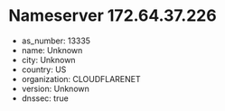 # Nameserver 172.64.37.226

* as_number: 13335
* name: Unknown
* city: Unknown
* country: US
* organization: CLOUDFLARENET
* version: Unknown
* dnssec: true

